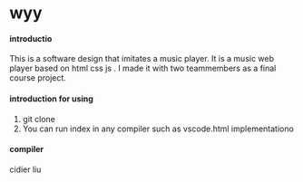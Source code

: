 # wyy

#### introductio
 This is a software design that imitates a music player. It is a music web player based on html css js . I made it with two teammembers as a final course project.


#### introduction for using

1.  git clone
2. You can run index in any compiler such as vscode.html implementationo

#### compiler

cidier liu

